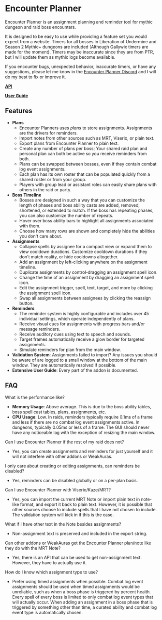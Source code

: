 # Encounter Planner

Encounter Planner is an assignment planning and reminder tool for mythic dungeon and raid boss encounters.

It is designed to be easy to use while providing a feature set you would expect from a website.
Timers for all bosses in Liberation of Undermine and Season 2 Mythic+ dungeons are included (Although Gallywix timers are made for the moment).
Timers may be inaccurate since they are from PTR, but I will update them as mythic logs become available.

If you encounter bugs, unexpected behavior, inaccurate timers, or have any suggestions, please let me know in the [Encounter Planner Discord](https://discord.gg/9bmH43JSzy) and I will do my best to fix or improve it.

**[API](https://github.com/markoleptic/EncounterPlanner/wiki/API)**

**[User Guide](https://github.com/markoleptic/EncounterPlanner/wiki/User-Guide)**

## Features

-   **Plans**
    -   Encounter Planners uses _plans_ to store assignments. Assignments are the drivers for reminders.
    -   Import notes from other sources such as MRT, Viserio, or plain text.
    -   Export plans from Encounter Planner to plain text.
    -   Create any number of plans per boss; Your shared raid plan and personal plan can both be active so you receive reminders from both.
    -   Plans can be swapped between bosses, even if they contain combat log event assignments.
    -   Each plan has its own roster that can be populated quickly from a shared roster or from your group.
    -   Players with group lead or assistant roles can easily share plans with others in the raid or party.
-   **Boss Timeline**
    -   Bosses are designed in such a way that you can customize the length of phases and boss ability casts are added, removed, shortened, or extended to match. If the boss has repeating phases, you can also customize the number of repeats.
    -   Hover over boss ability bars to highlight all assignments associated with them.
    -   Choose how many rows are shown and completely hide the abilities you don't care about.
-   **Assignments**
    -   Collapse spells by assignee for a compact view or expand them to view cooldown durations. Customize cooldown durations if they don't match reality, or hide cooldowns altogether.
    -   Add an assignment by left-clicking anywhere on the assignment timeline.
    -   Duplicate assignments by control-dragging an assignment spell icon.
    -   Change the time of an assignment by dragging an assignment spell icon.
    -   Edit the assignment trigger, spell, text, target, and more by clicking the assignment spell icon.
    -   Swap all assignments between assignees by clicking the reassign button.
-   **Reminders**
    -   The reminder system is highly configurable and includes over 45 individual settings, which operate independently of plans.
    -   Receive visual cues for assignments with progress bars and/or message reminders.
    -   Receive auditory cues using text to speech and sounds.
    -   Target frames automatically receive a glow border for targeted assignments.
    -   Simulate reminders for plan from the main window.
-   **Validation System**: Assignments failed to import? Any issues you should be aware of are logged to a small window at the bottom of the main window. They are automatically resolved if possible.
-   **Extensive User Guide**: Every part of the addon is documented.

## FAQ

What is the performance like?

-   **Memory Usage**: Above average. This is due to the boss ability tables, boss spell cast tables, plans, assignments, etc.
-   **CPU Usage**: Low. In raids, reminders typically require 0.1ms of a frame and less if there are no combat log event assignments active. In dungeons, typically 0.05ms or less of a frame. The GUI should never have any noticeable lag with the exception of resizing the main window.

Can I use Encounter Planner if the rest of my raid does not?

-   Yes, you can create assignments and reminders for just yourself and it will not interfere with other addons or WeakAuras.

I only care about creating or editing assignments, can reminders be disabled?

-   Yes, reminders can be disabled globally or on a per-plan basis.

Can I use Encounter Planner with Viserio/Kaze/MRT?

-   Yes, you can import the current MRT Note or import plain text in note-like format, and export it back to plain text. However, it is possible that other sources choose to include spells that I have not chosen to include. The validation system will kick in if this is the case.

What if I have other text in the Note besides assignments?

-   Non-assignment text is preserved and included in the export string.

Can other addons or WeakAuras get the Encounter Planner plan/note like they do with the MRT Note?

-   Yes, there is an API that can be used to get non-assignment text. However, they have to actually use it.

How do I know which assignment type to use?

-   Prefer using timed assignments when possible. Combat log event assignments should be used when timed assignments would be unreliable, such as when a boss phase is triggered by percent health. Every spell of every boss is limited to only combat log event types that will actually occur. When adding an assignment in a boss phase that is triggered by something other than time, a curated ability and combat log event type is automatically chosen.
